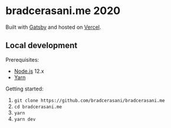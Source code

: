 # bradcerasani.me 2020

Built with [Gatsby](https://github.com/gatsbyjs/gatsby) and hosted on [Vercel](https://vercel.com/).

## Local development

Prerequisites: 
- [Node.js](https://nodejs.org/) 12.x
- [Yarn](https://yarnpkg.com/)

Getting started:
1. `git clone https://github.com/bradcerasani/bradcerasani.me`
2. `cd bradcerasani.me`
3. `yarn`
4. `yarn dev`

